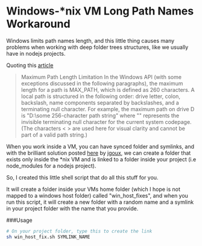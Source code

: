 Windows-*nix VM Long Path Names Workaround
============

Windows limits path names length, and this little thing causes many problems when working with deep folder trees structures, like we usually have in nodejs projects.

Quoting this [article](http://msdn.microsoft.com/en-us/library/aa365247(VS.85).aspx#maxpath)

>Maximum Path Length Limitation
>In the Windows API (with some exceptions discussed in the following paragraphs), the maximum length for a path is MAX_PATH, which is defined as 260 characters. A local path is structured in the following order: drive letter, colon, backslash, name components separated by backslashes, and a terminating null character. For example, the maximum path on drive D is "D:\some 256-character path string<NUL>" where "<NUL>" represents the invisible terminating null character for the current system codepage. (The characters < > are used here for visual clarity and cannot be part of a valid path string.)

When you work inside a VM, you can have synced folder and symlinks, and with the brilliant solution posted [here](https://github.com/fideloper/Vaprobash/issues/183#issuecomment-36632374) by [jgoux](https://github.com/jgoux), we can create a folder that exists only inside the *nix VM and is linked to a folder inside your project (i.e node_modules for a nodejs project).

So, I created this little shell script that do all this stuff for you.

It will create a folder inside your VMs home folder (which I hope is not mapped to a windows host folder) called "win_host_fixes", and when you run this script, it will create a new folder with a random name and a symlink in your project folder with the name that you provide.

###Usage
```bash
# On your project folder, type this to create the link
sh win_host_fix.sh SYMLINK_NAME
